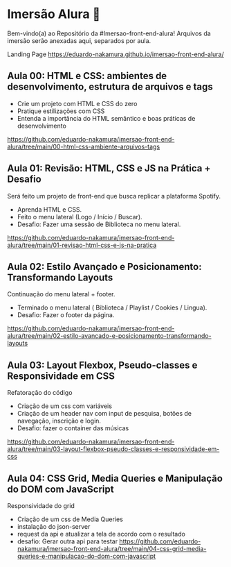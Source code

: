# Imersão Alura 🥽

Bem-vindo(a) ao Repositório da #Imersao-front-end-alura! Arquivos da imersão serão anexadas aqui, separados por aula.

Landing Page 
https://eduardo-nakamura.github.io/imersao-front-end-alura/

## Aula 00: HTML e CSS: ambientes de desenvolvimento, estrutura de arquivos e tags
- Crie um projeto com HTML e CSS do zero
- Pratique estilizações com CSS
- Entenda a importância do HTML semântico e boas práticas de desenvolvimento

https://github.com/eduardo-nakamura/imersao-front-end-alura/tree/main/00-html-css-ambiente-arquivos-tags

## Aula 01: Revisão: HTML, CSS e JS na Prática + Desafio
Será feito um projeto de front-end que busca replicar a plataforma Spotify.
- Aprenda HTML e CSS.
- Feito o menu lateral (Logo / Início / Buscar).
- Desafio: Fazer uma sessão de Biblioteca no menu lateral.

https://github.com/eduardo-nakamura/imersao-front-end-alura/tree/main/01-revisao-html-css-e-js-na-pratica

## Aula 02: Estilo Avançado e Posicionamento: Transformando Layouts
Continuação do menu lateral + footer.
- Terminado o menu lateral ( Biblioteca / Playlist / Cookies / Lingua).
- Desafio: Fazer o footer da página.

https://github.com/eduardo-nakamura/imersao-front-end-alura/tree/main/02-estilo-avancado-e-posicionamento-transformando-layouts

## Aula 03: Layout Flexbox, Pseudo-classes e Responsividade em CSS
Refatoração do código
- Criação de um css com variáveis
- Criação de um header nav com input de pesquisa, botões de navegação, inscrição e login.
- Desafio: fazer o container das músicas

https://github.com/eduardo-nakamura/imersao-front-end-alura/tree/main/03-layout-flexbox-pseudo-classes-e-responsividade-em-css

## Aula 04: CSS Grid, Media Queries e Manipulação do DOM com JavaScript
Responsividade do grid
- Criação de um css de Media Queries
- instalação do json-server
- request da api e atualizar a tela de acordo com o resultado
- desafio: Gerar outra api para testar
https://github.com/eduardo-nakamura/imersao-front-end-alura/tree/main/04-css-grid-media-queries-e-manipulacao-do-dom-com-javascript